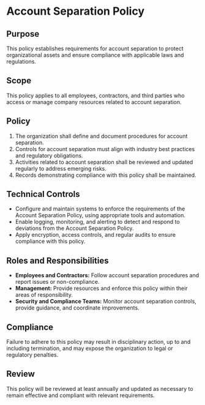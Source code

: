 # Account Separation Policy

## Purpose

This policy establishes requirements for account separation to protect organizational assets and ensure compliance with applicable laws and regulations.

## Scope

This policy applies to all employees, contractors, and third parties who access or manage company resources related to account separation.

## Policy

1. The organization shall define and document procedures for account separation.
2. Controls for account separation must align with industry best practices and regulatory obligations.
3. Activities related to account separation shall be reviewed and updated regularly to address emerging risks.
4. Records demonstrating compliance with this policy shall be maintained.

## Technical Controls

- Configure and maintain systems to enforce the requirements of the Account Separation Policy, using appropriate tools and automation.
- Enable logging, monitoring, and alerting to detect and respond to deviations from the Account Separation Policy.
- Apply encryption, access controls, and regular audits to ensure compliance with this policy.

## Roles and Responsibilities

- **Employees and Contractors:** Follow account separation procedures and report issues or non-compliance.
- **Management:** Provide resources and enforce this policy within their areas of responsibility.
- **Security and Compliance Teams:** Monitor account separation controls, provide guidance, and coordinate improvements.

## Compliance

Failure to adhere to this policy may result in disciplinary action, up to and including termination, and may expose the organization to legal or regulatory penalties.

## Review

This policy will be reviewed at least annually and updated as necessary to remain effective and compliant with relevant requirements.
